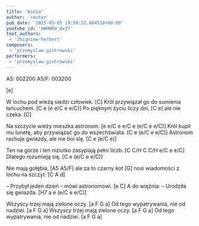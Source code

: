 ```yaml
---
title: 'Wieża'
author: 'reuter'
pub_date: '2025-05-05 19:58:52.604518+00:00'
youtube_id: 'mWHWRU_QxZY'
text_authors:
 - 'zbigniew-herbert'
composers:
 - 'przemyslaw-gintrowski'
performers:
 - 'przemyslaw-gintrowski'
---
```


A5: 002200
A5/F: 003200

[e]

W lochu pod wieżą siedzi człowiek. [C]
Król przywiązał go do sumienia łańcuchem. [C e (e e/C e e/C)]
Po pięknym życiu liczy dni, [C e]
ale nie czeka. [C]

Na szczycie wieży mieszka astronom. [e e/C e e/C e (e/C e e/C)]
Król kupił mu lunetę, aby przywiązać go do wszechświata. [C e (e/C e e/C)]
Astronom rachuje gwiazdy, ale nie boi się. [C e (e/C e)]

Ten na górze i ten niziutko zasypiają pełni liczb. [C C/H C C/H e/C e e/C]
Dlatego rozumieją się. [C e (e/C e e/C)]

Nie mają gołębia, [A5 A5/F]
ale za to czarny kot [G]
nosi wiadomości z lochu na szczyt. [C A d]

– Przybył jeden dzień – mówi astronomowi. [e C]
A do więźnia: – Urodziła się gwiazda. [H7 a e (e/C e e/C)]

Wszyscy trzej mają zielone oczy. [a F G a]
Od tego wypatrywania, nie od nadziei. [a F G a] 
Wszyscy trzej mają zielone oczy. [a F G a]
Od tego wypatrywania, nie od nadziei. [a F G a]